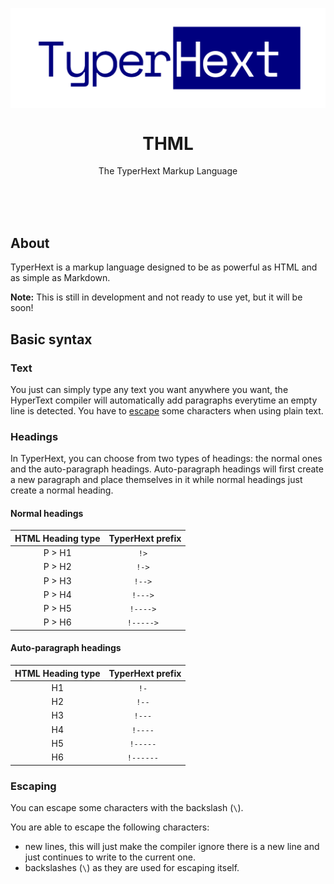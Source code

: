 <p align="center">
    <a href="https://typerhext.com/"><img src="./logo.svg" align="center"></a>
    <h1 align="center">THML</h1>
    <p align="center">The TyperHext Markup Language</p>
</p>

<br>
<br>
<br>

## About

TyperHext is a markup language designed to be as powerful as HTML and as simple as Markdown.

**Note:** This is still in development and not ready to use yet, but it will be soon!

## Basic syntax

### Text

You just can simply type any text you want anywhere you want, the HyperText compiler will automatically add paragraphs everytime an empty line is detected. You have to [escape](#escaping) some characters when using plain text.

### Headings

In TyperHext, you can choose from two types of headings: the normal ones and the auto-paragraph headings. Auto-paragraph headings will first create a new paragraph and place themselves in it while normal headings just create a normal heading.

#### Normal headings

| HTML Heading type | TyperHext prefix |
|:---:|:---:|
| P > H1 | `!> ` |
| P > H2 | `!-> ` |
| P > H3 | `!--> ` |
| P > H4 | `!---> ` |
| P > H5 | `!----> ` |
| P > H6 | `!-----> ` |

#### Auto-paragraph headings

| HTML Heading type | TyperHext prefix |
|:---:|:---:|
| H1 | `!- ` |
| H2 | `!-- ` |
| H3 | `!--- ` |
| H4 | `!---- ` |
| H5 | `!----- ` |
| H6 | `!------ ` |

### Escaping

You can escape some characters with the backslash (`\`).

You are able to escape the following characters:

- new lines, this will just make the compiler ignore there is a new line and just continues to write to the current one.
- backslashes (`\`) as they are used for escaping itself.
